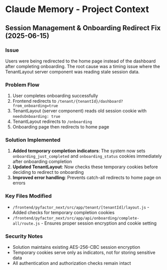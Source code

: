 # Claude Memory - Project Context

## Session Management & Onboarding Redirect Fix (2025-06-15)

### Issue
Users were being redirected to the home page instead of the dashboard after completing onboarding. The root cause was a timing issue where the TenantLayout server component was reading stale session data.

### Problem Flow
1. User completes onboarding successfully
2. Frontend redirects to `/tenant/{tenantId}/dashboard?from_onboarding=true`
3. TenantLayout (server component) reads old session cookie with `needsOnboarding: true`
4. TenantLayout redirects to `/onboarding`
5. Onboarding page then redirects to home page

### Solution Implemented
1. **Added temporary completion indicators**: The system now sets `onboarding_just_completed` and `onboarding_status` cookies immediately after onboarding completion
2. **Updated TenantLayout**: Now checks these temporary cookies before deciding to redirect to onboarding
3. **Improved error handling**: Prevents catch-all redirects to home page on errors

### Key Files Modified
- `/frontend/pyfactor_next/src/app/tenant/[tenantId]/layout.js` - Added checks for temporary completion cookies
- `/frontend/pyfactor_next/src/app/api/onboarding/complete-all/route.js` - Ensures proper session encryption and cookie setting

### Security Notes
- Solution maintains existing AES-256-CBC session encryption
- Temporary cookies serve only as indicators, not for storing sensitive data
- All authentication and authorization checks remain intact